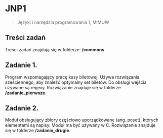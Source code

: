# JNP1
>Języki i narzędzia programowania 1, MIMUW

## Treści zadań
Treści zadań znajdują się w folderze: **/commons**.

## Zadanie 1.
Program wspomagający pracę kasy biletowej. Używa rozwiązania sześciennego, aby znaleźć optymalny set biletów. Do obsługi wejścia używane są regexy.
Rozwiązanie znajduje się w folderze **/zadanie_pierwsze**.

## Zadanie 2.
Moduł obsługujący zbiory częściowo uporządkowane (ang. poset), których elementami są napisy. Moduł ma być używany w C.
Rozwiązanie znajduje się w folderze **/zadanie_drugie**.

